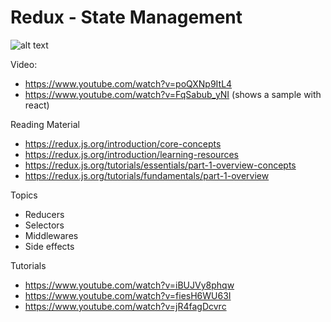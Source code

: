 # Redux - State Management

![alt text](https://redux.js.org/assets/images/ReduxDataFlowDiagram-49fa8c3968371d9ef6f2a1486bd40a26.gif)

Video:
- https://www.youtube.com/watch?v=poQXNp9ItL4
- https://www.youtube.com/watch?v=FqSabub_yNI (shows a sample with react)

Reading Material
- https://redux.js.org/introduction/core-concepts
- https://redux.js.org/introduction/learning-resources
- https://redux.js.org/tutorials/essentials/part-1-overview-concepts
- https://redux.js.org/tutorials/fundamentals/part-1-overview

Topics
- Reducers
- Selectors
- Middlewares
- Side effects

Tutorials
- https://www.youtube.com/watch?v=iBUJVy8phqw
- https://www.youtube.com/watch?v=fiesH6WU63I
- https://www.youtube.com/watch?v=jR4fagDcvrc 


